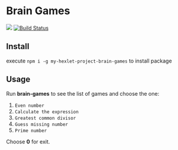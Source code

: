 # Brain Games
<a href="https://codeclimate.com/github/egortd/project-brain-games/maintainability"><img src="https://api.codeclimate.com/v1/badges/5be49c28669f2a3731f7/maintainability" /></a>
[![Build Status](https://travis-ci.org/egortd/project-brain-games.svg?branch=master)](https://travis-ci.org/egortd/project-brain-games)

## Install
execute `npm i -g my-hexlet-project-brain-games` to install package

## Usage
Run __brain-games__ to see the list of games and choose the one:
1. `Even number`
2. `Calculate the expression`
3. `Greatest common divisor`
4. `Guess missing number`
5. `Prime number`

Choose __0__ for exit.